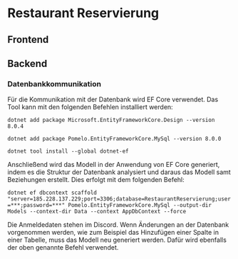 # Restaurant Reservierung

## Frontend

## Backend

### Datenbankkommunikation

Für die Kommunikation mit der Datenbank wird EF Core verwendet. Das Tool kann mit den folgenden Befehlen installiert werden:


`dotnet add package Microsoft.EntityFrameworkCore.Design --version 8.0.4`

`dotnet add package Pomelo.EntityFrameworkCore.MySql --version 8.0.0`

`dotnet tool install --global dotnet-ef`

Anschließend wird das Modell in der Anwendung von EF Core generiert, indem es die Struktur der Datenbank analysiert und daraus das Modell samt Beziehungen erstellt. Dies erfolgt mit dem folgenden Befehl:

`dotnet ef dbcontext scaffold "server=185.228.137.229;port=3306;database=RestaurantReservierung;user=***;password=***" Pomelo.EntityFrameworkCore.MySql --output-dir Models --context-dir Data --context AppDbContext --force`

Die Anmeldedaten stehen im Discord.
Wenn Änderungen an der Datenbank vorgenommen werden, wie zum Beispiel das Hinzufügen einer Spalte in einer Tabelle, muss das Modell neu generiert werden. Dafür wird ebenfalls der oben genannte Befehl verwendet.
